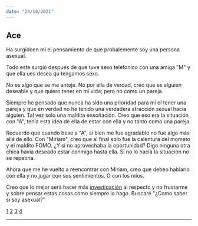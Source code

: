 ```yaml
---
date: "24/10/2021"
---
```



## Ace

Ha surgidoen mi el pensamiento de que probalemente soy una persona asexual.

Todo este surgió después de que tuve sexo telefonico con una amiga "M" y que ella ues desea qu tengamos sexo.

No es algo que se me antoje. No por ella de verdad, creo que es alguien deseable y que quiero tener en mi vida; pero no como un pareja. 

Siempre he pensado que nunca ha sido una prioridad para mi el tener una pareja y que en verdad no he tenido una verdadera atracción sexual hacia alguien. Tal vez solo una maldita ensoñación. Creo que eso era la situación con "A", tenía esta idea de ella de estar con ella y no tanto como una pareja.

Recuerdo que cuando bese a "A", si bien me fue agradable no fue algo más allá de ello. Con "Miriam", creo que al final solo fue la calentura del mometo y el maldito FOMO. ¿Y si no aprovechaba la oportunidad?
Digo ninguna otra chica havia deseado estar conmigo hasta ella. Si no lo hacía la situación no se repetiría.

Ahora que me he vuelto a reencontrar con Miriam, creo que debeo hablarlo con ella y no jugar con sus sentimientos. O con los míos. 

Creo que lo mejor será hacer más [investigación](https://www.advocatesforyouth.org/wp-content/uploads/2019/06/ITIMB-ACE-spanish-translation.pdf) al respecto y no frustarme y sobre pensar estas cosas como siempre lo hago. Buscaré "¿Como saber si soy asexual?"

[1](https://www.laredhispana.org/actualidades/soy-asexual)
[2](https://www.lavanguardia.com/vivo/20180819/451198295462/sexo-mente-asexual.html)
[3](https://www.isep.es/actualidad/la-asexualidad-un-trastorno-o-una-de-las-tantas-orientaciones-sexuales/)
[4](https://es.wikihow.com/saber-si-eres-asexual)

---